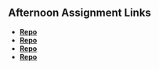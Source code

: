 ## Afternoon Assignment Links

* **[Repo](https://github.com/axelarciniega/fs-journal)**
* **[Repo](https://github.com/axelarciniega/coolSite)**
* **[Repo](https://github.com/axelarciniega/buildingWithBootStrap)**
* **[Repo](https://camilleivins.github.io/PartnerClone/)**
